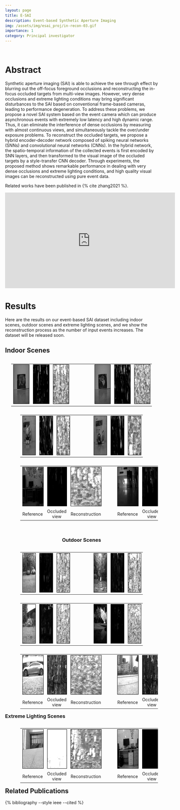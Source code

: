 ```yaml
---
layout: page
title: E-SAI
description: Event-based Synthetic Aperture Imaging
img: /assets/img/esai_proj/in-recon-03.gif
importance: 1
category: Principal investigator
---
```

<style>
.styled_img{
          border:1px solid rgba(0,0,0,1);
          width: 128px;
          height: 128px;
        }
</style>

<div class="row">
    <div class="col-sm mt-3 mt-md-0">
        <img class="img-fluid rounded z-depth-0" src="{{ '/assets/img/esai_proj/pipeline.png' | relative_url }}" alt="" title="Pipeline of E-SAI"/>
    </div>
</div>



# Abstract

Synthetic aperture imaging (SAI) is able to achieve the see through effect by blurring out the off-focus foreground occlusions and reconstructing the in-focus occluded targets from multi-view images. However, very dense occlusions and extreme lighting conditions may bring significant disturbances to the SAI based on conventional frame-based cameras, leading to performance degeneration. To address these problems, we propose a novel SAI system based on the event camera which can produce asynchronous events with extremely low latency and high dynamic range. Thus, it can eliminate the interference of dense occlusions by measuring with almost continuous views, and simultaneously tackle the over/under exposure problems. To reconstruct the occluded targets, we propose a hybrid encoder-decoder network composed of spiking neural networks (SNNs) and convolutional neural networks (CNNs). In the hybrid network, the spatio-temporal information of the collected events is first encoded by SNN layers, and then transformed to the visual image of the occluded targets by a style-transfer CNN decoder. Through experiments, the proposed method shows remarkable performance in dealing with very dense occlusions and extreme lighting conditions, and high quality visual images can be reconstructed using pure event data. 

Related works have been published in {% cite zhang2021 %}.



<div class="row justify-content-sm-center">
<iframe width="560" height="315" src="https://www.youtube.com/embed/a81xBe2ZX_8" title="YouTube video player" frameborder="0" allow="accelerometer; autoplay; clipboard-write; encrypted-media; gyroscope; picture-in-picture" allowfullscreen></iframe>
</div>

<!-- ![](/assets/img/esai_proj/pipeline.png) -->

# Results
Here are the results on our event-based SAI dataset including indoor scenes, outdoor scenes and extreme lighting scenes, and we show the reconstruction process as the number of input events increases. The dataset will be released soon.  

## Indoor Scenes
<div class="row">
<table align="left" border="0" width="750" style="padding-left: 20px;padding-right: 20px;">
      <tbody><tr> 
        <td width="150" align="center"><img class="styled_img" src="/assets/img/esai_proj/in-gt-04.png"></td>
        <td width="150" align="center"><img class="styled_img" src="/assets/img/esai_proj/in-occ-04.png"></td>
        <td width="150" align="center"><img class="styled_img" src="/assets/img/esai_proj/in-recon-04.gif"></td>
        <td width="120" align="center"> &nbsp;&nbsp;&nbsp;&nbsp;&nbsp;&nbsp;&nbsp; </td>
        <td width="150" align="center"><img class="styled_img" src="/assets/img/esai_proj/in-gt-05.png"></td>
        <td width="150" align="center"><img class="styled_img" src="/assets/img/esai_proj/in-occ-05.png"></td>
        <td width="150" align="center"><img class="styled_img" src="/assets/img/esai_proj/in-recon-05.gif"></td>
      </tr>
      <!-- <TR> 
        <TD width="150" align="center" class="caption_p">Reference</TD>
        <TD width="150" align="center" class="caption_p">Occluded view</TD>
        <TD width="150" align="center" class="caption_p">Reconstruction</TD>
        <TD width="120" align="center" class="caption_p">  </TD>
        <TD width="150" align="center" class="caption_p">Reference</TD>
        <TD width="150" align="center" class="caption_p">Occluded view</TD>
        <TD width="150" align="center" class="caption_p">Reconstruction</TD>
      </TR> -->
    </tbody></table>

<table align="left" border="0" width="750" style="padding-left: 50px;padding-right: 50px;">
      <tbody><tr> 
        <td width="150" align="center"><img class="styled_img" src="/assets/img/esai_proj/in-gt-01.png"></td>
        <td width="150" align="center"><img class="styled_img" src="/assets/img/esai_proj/in-occ-01.png"></td>
        <td width="150" align="center"><img class="styled_img" src="/assets/img/esai_proj/in-recon-01.gif"></td>
        <td width="120" align="center"> &nbsp;&nbsp;&nbsp;&nbsp;&nbsp;&nbsp;&nbsp; </td>
        <td width="150" align="center"><img class="styled_img" src="/assets/img/esai_proj/in-gt-02.png"></td>
        <td width="150" align="center"><img class="styled_img" src="/assets/img/esai_proj/in-occ-02.png"></td>
        <td width="150" align="center"><img class="styled_img" src="/assets/img/esai_proj/in-recon-02.gif"></td>
      </tr>
      <!-- <TR> 
        <TD width="150" align="center" class="caption_p">Reference</TD>
        <TD width="150" align="center" class="caption_p">Occluded view</TD>
        <TD width="150" align="center" class="caption_p">Reconstruction</TD>
        <TD width="120" align="center" class="caption_p">  </TD>
        <TD width="150" align="center" class="caption_p">Reference</TD>
        <TD width="150" align="center" class="caption_p">Occluded view</TD>
        <TD width="150" align="center" class="caption_p">Reconstruction</TD>
      </TR> -->
    </tbody></table>

<table align="left" border="0" width="750" style="padding-left: 50px;padding-right: 50px;">
      <tbody><tr> 
        <td width="150" align="center"><img class="styled_img" src="/assets/img/esai_proj/in-gt-06.png"></td>
        <td width="150" align="center"><img class="styled_img" src="/assets/img/esai_proj/in-occ-06.png"></td>
        <td width="150" align="center"><img class="styled_img" src="/assets/img/esai_proj/in-recon-06.gif"></td>
        <td width="120" align="center"> &nbsp;&nbsp;&nbsp;&nbsp;&nbsp;&nbsp;&nbsp; </td>
        <td width="150" align="center"><img class="styled_img" src="/assets/img/esai_proj/in-gt-03.png"></td>
        <td width="150" align="center"><img class="styled_img" src="/assets/img/esai_proj/in-occ-03.png"></td>
        <td width="150" align="center"><img class="styled_img" src="/assets/img/esai_proj/in-recon-03.gif"></td>
      </tr>
      <tr> 
        <td width="150" align="center" class="caption_p">Reference</td>
        <td width="150" align="center" class="caption_p">Occluded view</td>
        <td width="150" align="center" class="caption_p">Reconstruction</td>
        <td width="120" align="center" class="caption_p">  </td>
        <td width="150" align="center" class="caption_p">Reference</td>
        <td width="150" align="center" class="caption_p">Occluded view</td>
        <td width="150" align="center" class="caption_p">Reconstruction</td>
      </tr>
    </tbody></table>

<p class="empty_line"> &nbsp;</p>
<h3 align="center" class="subtitle_h3"> Outdoor Scenes </h3>
<table align="left" border="0" width="750" style="padding-left: 50px;padding-right: 50px;">
      <tbody><tr> 
        <td width="150" align="center"><img class="styled_img" src="/assets/img/esai_proj/out-gt-01.png"></td>
        <td width="150" align="center"><img class="styled_img" src="/assets/img/esai_proj/out-occ-01.png"></td>
        <td width="150" align="center"><img class="styled_img" src="/assets/img/esai_proj/out-recon-01.gif"></td>
        <td width="120" align="center"> &nbsp;&nbsp;&nbsp;&nbsp;&nbsp;&nbsp;&nbsp; </td>
        <td width="150" align="center"><img class="styled_img" src="/assets/img/esai_proj/out-gt-02.png"></td>
        <td width="150" align="center"><img class="styled_img" src="/assets/img/esai_proj/out-occ-02.png"></td>
        <td width="150" align="center"><img class="styled_img" src="/assets/img/esai_proj/out-recon-02.gif"></td>
      </tr>
      <!-- <TR> 
        <TD width="150" align="center" class="caption_p">Reference</TD>
        <TD width="150" align="center" class="caption_p">Occluded view</TD>
        <TD width="150" align="center" class="caption_p">Reconstruction</TD>
        <TD width="120" align="center" class="caption_p">  </TD>
        <TD width="150" align="center" class="caption_p">Reference</TD>
        <TD width="150" align="center" class="caption_p">Occluded view</TD>
        <TD width="150" align="center" class="caption_p">Reconstruction</TD>
      </TR> -->
    </tbody></table>
<table align="left" border="0" width="750" style="padding-left: 50px;padding-right: 50px;">
      <tbody><tr> 
        <td width="150" align="center"><img class="styled_img" src="/assets/img/esai_proj/out-gt-03.png"></td>
        <td width="150" align="center"><img class="styled_img" src="/assets/img/esai_proj/out-occ-03.png"></td>
        <td width="150" align="center"><img class="styled_img" src="/assets/img/esai_proj/out-recon-03.gif"></td>
        <td width="120" align="center"> &nbsp;&nbsp;&nbsp;&nbsp;&nbsp;&nbsp;&nbsp; </td>
        <td width="150" align="center"><img class="styled_img" src="/assets/img/esai_proj/out-gt-05.png"></td>
        <td width="150" align="center"><img class="styled_img" src="/assets/img/esai_proj/out-occ-05.png"></td>
        <td width="150" align="center"><img class="styled_img" src="/assets/img/esai_proj/out-recon-05.gif"></td>
      </tr>
      <!-- <TR> 
        <TD width="150" align="center" class="caption_p">Reference</TD>
        <TD width="150" align="center" class="caption_p">Occluded view</TD>
        <TD width="150" align="center" class="caption_p">Reconstruction</TD>
        <TD width="120" align="center" class="caption_p">  </TD>
        <TD width="150" align="center" class="caption_p">Reference</TD>
        <TD width="150" align="center" class="caption_p">Occluded view</TD>
        <TD width="150" align="center" class="caption_p">Reconstruction</TD>
      </TR> -->
    </tbody></table>
<table align="left" border="0" width="750" style="padding-left: 50px;padding-right: 50px;">
      <tbody><tr> 
        <td width="150" align="center"><img class="styled_img" src="/assets/img/esai_proj/out-gt-04.png"></td>
        <td width="150" align="center"><img class="styled_img" src="/assets/img/esai_proj/out-occ-04.png"></td>
        <td width="150" align="center"><img class="styled_img" src="/assets/img/esai_proj/out-recon-04.gif"></td>
        <td width="120" align="center"> &nbsp;&nbsp;&nbsp;&nbsp;&nbsp;&nbsp;&nbsp; </td>
        <td width="150" align="center"><img class="styled_img" src="/assets/img/esai_proj/out-gt-06.png"></td>
        <td width="150" align="center"><img class="styled_img" src="/assets/img/esai_proj/out-occ-06.png"></td>
        <td width="150" align="center"><img class="styled_img" src="/assets/img/esai_proj/out-recon-06.gif"></td>
      </tr>
      <tr> 
        <td width="150" align="center" class="caption_p">Reference</td>
        <td width="150" align="center" class="caption_p">Occluded view</td>
        <td width="150" align="center" class="caption_p">Reconstruction</td>
        <td width="120" align="center" class="caption_p">  </td>
        <td width="150" align="center" class="caption_p">Reference</td>
        <td width="150" align="center" class="caption_p">Occluded view</td>
        <td width="150" align="center" class="caption_p">Reconstruction</td>
      </tr>
    </tbody></table>



<h3 class="subtitle_h3">Extreme Lighting Scenes </h3>
<table align="left" border="0" width="750" style="padding-left: 50px;padding-right: 50px;">
      <tbody><tr> 
        <td width="150" align="center"><img class="styled_img" src="/assets/img/esai_proj/ex-gt-01.png"></td>
        <td width="150" align="center"><img class="styled_img" src="/assets/img/esai_proj/ex-occ-01.png"></td>
        <td width="150" align="center"><img class="styled_img" src="/assets/img/esai_proj/ex-recon-01.gif"></td>
        <td width="120" align="center"> &nbsp;&nbsp;&nbsp;&nbsp;&nbsp;&nbsp;&nbsp; </td>
        <td width="150" align="center"><img class="styled_img" src="/assets/img/esai_proj/ex-gt-02.png"></td>
        <td width="150" align="center"><img class="styled_img" src="/assets/img/esai_proj/ex-occ-02.png"></td>
        <td width="150" align="center"><img class="styled_img" src="/assets/img/esai_proj/ex-recon-02.gif"></td>
      </tr>
      <tr> 
        <td width="150" align="center" class="caption_p">Reference</td>
        <td width="150" align="center" class="caption_p">Occluded view</td>
        <td width="150" align="center" class="caption_p">Reconstruction</td>
        <td width="120" align="center" class="caption_p">  </td>
        <td width="150" align="center" class="caption_p">Reference</td>
        <td width="150" align="center" class="caption_p">Occluded view</td>
        <td width="150" align="center" class="caption_p">Reconstruction</td>
      </tr>
    </tbody></table>
</div>




<!-- <div class="row"> -->
<!-- <h2 class="styled_h2"> Citation </h2> -->

<!-- # Citation -->

<div class="publications">
      <h2>Related Publications</h2>
      {% bibliography --style ieee --cited %}
</div>
<!-- 
```bibtex
 @inproceedings{zhang2021event,
    title={Event-based Synthetic Aperture Imaging with a Hybrid Network},
    author={Zhang, Xiang and Liao, Wei and Yu, Lei and Yang, Wen and Xia, Gui-Song},
    year={2021},
    booktitle={CVPR},
    }
```     -->
<!-- </div> -->

<!-- Every project has a beautiful feature showcase page.
It's easy to include images in a flexible 3-column grid format.
Make your photos 1/3, 2/3, or full width.

To give your project a background in the portfolio page, just add the img tag to the front matter like so:

    ---
    layout: page
    title: project
    description: a project with a background image
    img: /assets/img/12.jpg
    ---

<div class="row">
    <div class="col-sm mt-3 mt-md-0">
        <img class="styled_img rounded z-depth-1" src="{{ '/assets/img/1.jpg' | relative_url }}" alt="" title="example image"/>
    </div>
    <div class="col-sm mt-3 mt-md-0">
        <img class="styled_img rounded z-depth-1" src="{{ '/assets/img/3.jpg' | relative_url }}" alt="" title="example image"/>
    </div>
    <div class="col-sm mt-3 mt-md-0">
        <img class="styled_img rounded z-depth-1" src="{{ '/assets/img/5.jpg' | relative_url }}" alt="" title="example image"/>
    </div>
</div>
<div class="caption">
    Caption photos easily. On the left, a road goes through a tunnel. Middle, leaves artistically fall in a hipster photoshoot. Right, in another hipster photoshoot, a lumberjack grasps a handful of pine needles.
</div>
<div class="row">
    <div class="col-sm mt-3 mt-md-0">
        <img class="styled_img rounded z-depth-1" src="{{ '/assets/img/5.jpg' | relative_url }}" alt="" title="example image"/>
    </div>
</div>
<div class="caption">
    This image can also have a caption. It's like magic.
</div>

You can also put regular text between your rows of images.
Say you wanted to write a little bit about your project before you posted the rest of the images.
You describe how you toiled, sweated, *bled* for your project, and then... you reveal it's glory in the next row of images.


<div class="row justify-content-sm-center">
    <div class="col-sm-8 mt-3 mt-md-0">
        <img class="styled_img rounded z-depth-1" src="{{ '/assets/img/6.jpg' | relative_url }}" alt="" title="example image"/>
    </div>
    <div class="col-sm-4 mt-3 mt-md-0">
        <img class="styled_img rounded z-depth-1" src="{{ '/assets/img/11.jpg' | relative_url }}" alt="" title="example image"/>
    </div>
</div>
<div class="caption">
    You can also have artistically styled 2/3 + 1/3 images, like these.
</div>


The code is simple.
Just wrap your images with `<div class="col-sm">` and place them inside `<div class="row">` (read more about the <a href="https://getbootstrap.com/docs/4.4/layout/grid/" target="_blank">Bootstrap Grid</a> system).
To make images responsive, add `styled_img` class to each; for rounded corners and shadows use `rounded` and `z-depth-1` classes.
Here's the code for the last row of images above:

```html
<div class="row justify-content-sm-center">
    <div class="col-sm-8 mt-3 mt-md-0">
        <img class="styled_img rounded z-depth-1" src="{{ '/assets/img/6.jpg' | relative_url }}" alt="" title="example image"/>
    </div>
    <div class="col-sm-4 mt-3 mt-md-0">
        <img class="styled_img rounded z-depth-1" src="{{ '/assets/img/11.jpg' | relative_url }}" alt="" title="example image"/>
    </div>
</div>
``` -->
